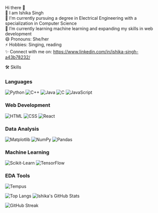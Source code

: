 Hi there 👋  
👯 I am Ishika Singh  
📖 I'm currently pursuing a degree in Electrical Engineering with a specialization in Computer Science  
🌱 I’m currently learning machine learning and expanding my skills in web development  
😄 Pronouns: She/her  
⚡ Hobbies: Singing, reading  
✨ Connect with me on: https://www.linkedin.com/in/ishika-singh-a43b78232/ 

🛠️ Skills
### Languages
![Python](https://img.shields.io/badge/-Python-3776AB?style=flat-square&logo=python&logoColor=ffffff)
![C++](https://img.shields.io/badge/-C++-00599C?style=flat-square&logo=cplusplus&logoColor=ffffff)
![Java](https://img.shields.io/badge/-Java-007396?style=flat-square&logo=java&logoColor=ffffff)
![C](https://img.shields.io/badge/-C-A8B400?style=flat-square&logo=c&logoColor=ffffff)
![JavaScript](https://img.shields.io/badge/-JavaScript-F7DF1E?style=flat-square&logo=javascript&logoColor=000000)

### Web Development
![HTML](https://img.shields.io/badge/-HTML-E34F26?style=flat-square&logo=html5&logoColor=ffffff)
![CSS](https://img.shields.io/badge/-CSS-1572B6?style=flat-square&logo=css3&logoColor=ffffff)
![React](https://img.shields.io/badge/-React-61DAFB?style=flat-square&logo=react&logoColor=ffffff)

### Data Analysis
![Matplotlib](https://img.shields.io/badge/-Matplotlib-005C8E?style=flat-square&logo=matplotlib&logoColor=ffffff)
![NumPy](https://img.shields.io/badge/-NumPy-013243?style=flat-square&logo=numpy&logoColor=ffffff)
![Pandas](https://img.shields.io/badge/-Pandas-150458?style=flat-square&logo=pandas&logoColor=ffffff)

### Machine Learning
![Scikit-Learn](https://img.shields.io/badge/-Scikit--Learn-F7931E?style=flat-square&logo=scikit-learn&logoColor=ffffff)
![TensorFlow](https://img.shields.io/badge/-TensorFlow-FF6F20?style=flat-square&logo=tensorflow&logoColor=ffffff)

### EDA Tools
![Tempus](https://img.shields.io/badge/-Tempus-FF6347?style=flat-square&logo=Tempus&logoColor=ffffff)


![Top Langs](https://github-readme-stats.vercel.app/api/top-langs/?username=ishikasingh21&layout=compact)
![Ishika's GitHub Stats](https://github-readme-stats.vercel.app/api?username=ishikasingh21&show_icons=true&hide_border=true&theme=radical)

![GitHub Streak](https://github-readme-streak-stats.herokuapp.com/?user=ishikasingh21&theme=radical)


